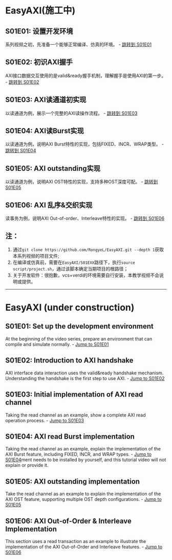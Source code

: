 # EasyAXI(施工中)
## S01E01: 设置开发环境 
系列视频之初，先准备一个能够正常编译、仿真的环境。 - [跳转到 S01E01](./S01E01/README.md)

## S01E02: 初识AXI握手
AXI接口数据交互使用的是valid&ready握手机制，理解握手是使用AXI的第一步。 - [跳转到 S01E02](./S01E02/README.md)

## S01E03: AXI读通道初实现
以读通道为例，展示一个完整的AXI读操作流程。 - [跳转到 S01E03](./S01E03/README.md)

## S01E04: AXI读Burst实现
以读通道为例，说明AXI Burst特性的实现，包括FIXED、INCR、WRAP类型。 - [跳转到 S01E04](./S01E04/README.md)

## S01E05: AXI outstanding实现
以读通道为例，说明AXI OST特性的实现，支持多种OST深度可配。 - [跳转到 S01E05](./S01E05/README.md)

## S01E06: AXI 乱序&交织实现
读事务为例，说明AXI Out-of-order、Interleave特性的实现。 - [跳转到 S01E06](./S01E06/README.md)

## 注：
1. 通过`git clone https://github.com/RongyeL/EasyAXI.git --depth 1`获取本系列视频的项目文件;
2. 在编译或仿真前，需要在`EasyAXI/S01EXX`路径下，执行`source script/project.sh`，通过该脚本确定当期项目的根路径；
3. 关于开发软件：很抱歉，vcs+verdi的环境需要自行安装，本教学视频不会说明或提供。

--- 

# EasyAXI (under construction)
## S01E01: Set up the development environment
At the beginning of the video series, prepare an environment that can compile and simulate normally. - [Jump to S01E01](./S01E01/README.md)

## S01E02: Introduction to AXI handshake
AXI interface data interaction uses the valid&ready handshake mechanism. Understanding the handshake is the first step to use AXI. - [Jump to S01E02](./S01E02/README.md)

## S01E03: Initial implementation of AXI read channel
Taking the read channel as an example, show a complete AXI read operation process. - [Jump to S01E03](./S01E03/README.md)

## S01E04: AXI read Burst implementation
Taking the read channel as an example, explain the implementation of the AXI Burst feature, including FIXED, INCR, and WRAP types. - [Jump to S01E04](./S01E04/README.md)ment needs to be installed by yourself, and this tutorial video will not explain or provide it.

## S01E05: AXI outstanding implementation
Take the read channel as an example to explain the implementation of the AXI OST feature, supporting multiple OST depth configurations. - [Jump to S01E05](./S01E05/README.md)

## S01E06: AXI Out-of-Order & Interleave Implementation
This section uses a read transaction as an example to illustrate the implementation of the AXI Out-of-Order and Interleave features. - [Jump to S01E06](./S01E06/README.md)
